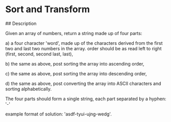 # Sort and Transform

## Description

Given an array of numbers, return a string made up of four parts:

a) a four character 'word', made up of the characters derived from the first two and last two numbers in the array. order should be as read left to right (first, second, second last, last),

b) the same as above, post sorting the array into ascending order,

c) the same as above, post sorting the array into descending order,

d) the same as above, post converting the array into ASCII characters and sorting alphabetically.

The four parts should form a single string, each part separated by a hyphen: '-'

example format of solution: 'asdf-tyui-ujng-wedg'.
